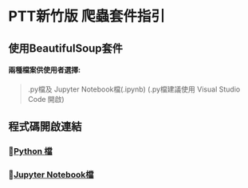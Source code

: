 # PTT新竹版 爬蟲套件指引
## 使用BeautifulSoup套件
#### 兩種檔案供使用者選擇: 
> .py檔及 Jupyter Notebook檔(.ipynb)
> (.py檔建議使用 Visual Studio Code 開啟)

## 程式碼開啟連結
### 🤩[Python 檔](https://github.com/41071119H-Irene/PL/blob/main/HW3%20python%20crawl/crawler.py)
### 🥰[Jupyter Notebook檔](https://github.com/41071119H-Irene/PL/blob/main/HW3%20python%20crawl/Week7_Python_Crawling(HW3).ipynb)
